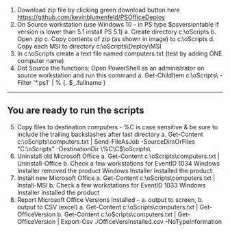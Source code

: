 
1.	Download zip file by clicking green download button here https://github.com/kevinblumenfeld/PSOfficeDeploy 
2.	On Source workstation (use Windows 10 - in PS type $psversiontable if version is lower than 5.1 install PS 5.1)
    a.	Create directory c:\oScripts
    b.	Open zip
    c.	Copy contents of zip (as shown in image) to c:\oScripts
    d.	Copy each MSI to directory c:\oScripts\Deploy\MSI
3.	In c:\oScripts create a text file named computers.txt  (test by adding ONE computer name)
4.	Dot Source the functions: Open PowerShell as an administrator on source workstation and run this command
    a.	Get-ChildItem c:\oScripts\  -Filter '*.ps1' | % {. $_.fullname }

------------------------------------------
You are ready to run the scripts
------------------------------------------

5.	Copy files to destination computers - %C is case sensitive & be sure to include the trailing backslashes after last directory
    a.	Get-Content c:\oScripts\computers.txt | Send-FileAsJob -SourceDirsOrFiles "C:\oScripts\" -DestinationDir \\%C\C$\oScripts\
6.	Uninstall old Microsoft Office
    a.	Get-Content c:\oScripts\computers.txt | Uninstall-Office
    b.	Check a few workstations for EventID 1034 Windows Installer removed the product Windows Installer installed the product
7.	Install new Microsoft Office
    a.	Get-Content c:\oScripts\computers.txt | Install-MSI
    b.	Check a few workstations for EventID 1033 Windows Installer installed the product
8.	Report Microsoft Office Versions Installed – a. output to screen, b. output to CSV (excel)
    a.	Get-Content c:\oScripts\computers.txt | Get-OfficeVersion
    b.	Get-Content c:\oScripts\computers.txt | Get-OfficeVersion  | Export-Csv ./OfficeVersInstalled.csv -NoTypeInformation
